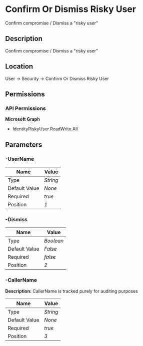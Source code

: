 # Confirm Or Dismiss Risky User

Confirm compromise / Dismiss a "risky user"

## Description

Confirm compromise / Dismiss a "risky user"

## Location

User &rarr; Security &rarr; Confirm Or Dismiss Risky User

## Permissions

### API Permissions

**Microsoft Graph**
- IdentityRiskyUser.ReadWrite.All

## Parameters

### -UserName

| Name | Value |
|---|---|
| Type | _String_ |
| Default Value | _None_ |
| Required | _true_ |
| Position | _1_ |

### -Dismiss

| Name | Value |
|---|---|
| Type | _Boolean_ |
| Default Value | _False_ |
| Required | _false_ |
| Position | _2_ |

### -CallerName

**Description:** CallerName is tracked purely for auditing purposes 

| Name | Value |
|---|---|
| Type | _String_ |
| Default Value | _None_ |
| Required | _true_ |
| Position | _3_ |


